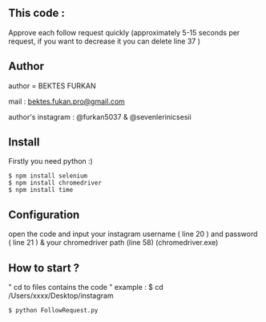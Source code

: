 ## This code :
Approve each follow request quickly (approximately 5-15 seconds per request, if you want to decrease it you can delete line 37 )

## Author

author = BEKTES FURKAN

mail : bektes.fukan.pro@gmail.com

author's instagram : @furkan5037 & @sevenlerinicsesii 

## Install

Firstly you need python :)

```
$ npm install selenium
$ npm install chromedriver
$ npm install time
```
## Configuration

open the code and input your instagram username ( line 20 )  and password ( line 21 ) & your chromedriver path (line 58) (chromedriver.exe)

## How to start ?

" cd to files contains the code " example : $ cd /Users/xxxx/Desktop/instagram
```
$ python FollowRequest.py
```
